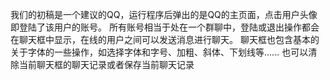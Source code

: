 我们的初稿是一个建议的QQ，运行程序后弹出的是QQ的主页面，点击用户头像即登陆了该用户的账号。
所有账号相当于处在一个群聊中，登陆或退出操作都会在聊天框中显示，在线的用户之间可以发送消息进行聊天。
聊天框也包含基本的关于字体的一些操作，如选择字体和字号、加粗、斜体、下划线等......
也可以清除当前聊天框的聊天记录或者保存当前聊天记录
